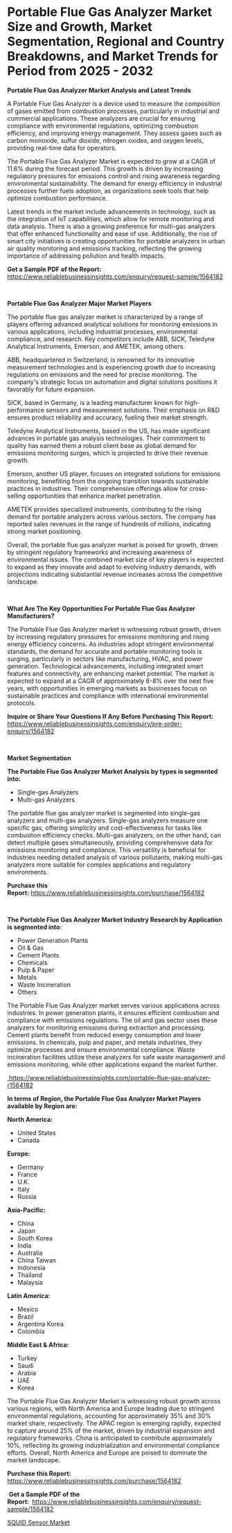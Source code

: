 <p><h1>Portable Flue Gas Analyzer Market Size and Growth, Market Segmentation, Regional and Country Breakdowns, and Market Trends for Period from 2025 -  2032</h1></p><p><strong>Portable Flue Gas Analyzer Market Analysis and Latest Trends</strong></p>
<p><p>A Portable Flue Gas Analyzer is a device used to measure the composition of gases emitted from combustion processes, particularly in industrial and commercial applications. These analyzers are crucial for ensuring compliance with environmental regulations, optimizing combustion efficiency, and improving energy management. They assess gases such as carbon monoxide, sulfur dioxide, nitrogen oxides, and oxygen levels, providing real-time data for operators.</p><p>The Portable Flue Gas Analyzer Market is expected to grow at a CAGR of 11.6% during the forecast period. This growth is driven by increasing regulatory pressures for emissions control and rising awareness regarding environmental sustainability. The demand for energy efficiency in industrial processes further fuels adoption, as organizations seek tools that help optimize combustion performance. </p><p>Latest trends in the market include advancements in technology, such as the integration of IoT capabilities, which allow for remote monitoring and data analysis. There is also a growing preference for multi-gas analyzers that offer enhanced functionality and ease of use. Additionally, the rise of smart city initiatives is creating opportunities for portable analyzers in urban air quality monitoring and emissions tracking, reflecting the growing importance of addressing pollution and health impacts.</p></p>
<p><strong>Get a Sample PDF of the Report:&nbsp;</strong> <a href="https://www.reliablebusinessinsights.com/enquiry/request-sample/1564182?utm_campaign=1996&utm_medium=2&utm_source=Github&utm_content=ia&utm_term=16022025&utm_id=portable-flue-gas-analyzer">https://www.reliablebusinessinsights.com/enquiry/request-sample/1564182</a></p>
<p>&nbsp;</p>
<p><strong>Portable Flue Gas Analyzer Major Market Players</strong></p>
<p><p>The portable flue gas analyzer market is characterized by a range of players offering advanced analytical solutions for monitoring emissions in various applications, including industrial processes, environmental compliance, and research. Key competitors include ABB, SICK, Teledyne Analytical Instruments, Emerson, and AMETEK, among others.</p><p>ABB, headquartered in Switzerland, is renowned for its innovative measurement technologies and is experiencing growth due to increasing regulations on emissions and the need for precise monitoring. The company's strategic focus on automation and digital solutions positions it favorably for future expansion.</p><p>SICK, based in Germany, is a leading manufacturer known for high-performance sensors and measurement solutions. Their emphasis on R&D ensures product reliability and accuracy, fueling their market strength.</p><p>Teledyne Analytical Instruments, based in the US, has made significant advances in portable gas analysis technologies. Their commitment to quality has earned them a robust client base as global demand for emissions monitoring surges, which is projected to drive their revenue growth.</p><p>Emerson, another US player, focuses on integrated solutions for emissions monitoring, benefiting from the ongoing transition towards sustainable practices in industries. Their comprehensive offerings allow for cross-selling opportunities that enhance market penetration.</p><p>AMETEK provides specialized instruments, contributing to the rising demand for portable analyzers across various sectors. The company has reported sales revenues in the range of hundreds of millions, indicating strong market positioning.</p><p>Overall, the portable flue gas analyzer market is poised for growth, driven by stringent regulatory frameworks and increasing awareness of environmental issues. The combined market size of key players is expected to expand as they innovate and adapt to evolving industry demands, with projections indicating substantial revenue increases across the competitive landscape.</p></p>
<p>&nbsp;</p>
<p><strong>What Are The Key Opportunities For Portable Flue Gas Analyzer Manufacturers?</strong></p>
<p><p>The Portable Flue Gas Analyzer market is witnessing robust growth, driven by increasing regulatory pressures for emissions monitoring and rising energy efficiency concerns. As industries adopt stringent environmental standards, the demand for accurate and portable monitoring tools is surging, particularly in sectors like manufacturing, HVAC, and power generation. Technological advancements, including integrated smart features and connectivity, are enhancing market potential. The market is expected to expand at a CAGR of approximately 6-8% over the next five years, with opportunities in emerging markets as businesses focus on sustainable practices and compliance with international environmental protocols.</p></p>
<p><strong>Inquire or Share Your Questions If Any Before Purchasing This Report:</strong> <a href="https://www.reliablebusinessinsights.com/enquiry/pre-order-enquiry/1564182?utm_campaign=1996&utm_medium=2&utm_source=Github&utm_content=ia&utm_term=16022025&utm_id=portable-flue-gas-analyzer">https://www.reliablebusinessinsights.com/enquiry/pre-order-enquiry/1564182</a></p>
<p>&nbsp;</p>
<p><strong>Market Segmentation</strong></p>
<p><strong>The Portable Flue Gas Analyzer Market Analysis by types is segmented into:</strong></p>
<p><ul><li>Single-gas Analyzers</li><li>Multi-gas Analyzers</li></ul></p>
<p><p>The portable flue gas analyzer market is segmented into single-gas analyzers and multi-gas analyzers. Single-gas analyzers measure one specific gas, offering simplicity and cost-effectiveness for tasks like combustion efficiency checks. Multi-gas analyzers, on the other hand, can detect multiple gases simultaneously, providing comprehensive data for emissions monitoring and compliance. This versatility is beneficial for industries needing detailed analysis of various pollutants, making multi-gas analyzers more suitable for complex applications and regulatory environments.</p></p>
<p><strong>Purchase this Report:&nbsp;</strong><a href="https://www.reliablebusinessinsights.com/purchase/1564182?utm_campaign=1996&utm_medium=2&utm_source=Github&utm_content=ia&utm_term=16022025&utm_id=portable-flue-gas-analyzer">https://www.reliablebusinessinsights.com/purchase/1564182</a></p>
<p>&nbsp;</p>
<p><strong>The Portable Flue Gas Analyzer Market Industry Research by Application is segmented into:</strong></p>
<p><ul><li>Power Generation Plants</li><li>Oil & Gas</li><li>Cement Plants</li><li>Chemicals</li><li>Pulp & Paper</li><li>Metals</li><li>Waste Incineration</li><li>Others</li></ul></p>
<p><p>The Portable Flue Gas Analyzer market serves various applications across industries. In power generation plants, it ensures efficient combustion and compliance with emissions regulations. The oil and gas sector uses these analyzers for monitoring emissions during extraction and processing. Cement plants benefit from reduced energy consumption and lower emissions. In chemicals, pulp and paper, and metals industries, they optimize processes and ensure environmental compliance. Waste incineration facilities utilize these analyzers for safe waste management and emissions monitoring, while other applications expand the market further.</p></p>
<p><a href="https://www.reliablebusinessinsights.com/portable-flue-gas-analyzer-r1564182?utm_campaign=1996&utm_medium=2&utm_source=Github&utm_content=ia&utm_term=16022025&utm_id=portable-flue-gas-analyzer">&nbsp;https://www.reliablebusinessinsights.com/portable-flue-gas-analyzer-r1564182</a></p>
<p><strong>In terms of Region, the Portable Flue Gas Analyzer Market Players available by Region are:</strong></p>
<p>
    <p> <strong> North America: </strong>
        <ul>
            <li>United States</li>
            <li>Canada</li>
        </ul>
        </p> 
    <p> <strong> Europe: </strong>
        <ul>
            <li>Germany</li>
            <li>France</li>
            <li>U.K.</li>
            <li>Italy</li>
            <li>Russia</li>
        </ul>
        </p> 
    <p> <strong> Asia-Pacific: </strong>
        <ul>
            <li>China</li>
            <li>Japan</li>
            <li>South Korea</li>
            <li>India</li>
            <li>Australia</li>
            <li>China Taiwan</li>
            <li>Indonesia</li>
            <li>Thailand</li>
            <li>Malaysia</li>
        </ul>
        </p> 
    <p> <strong> Latin America: </strong>
        <ul>
            <li>Mexico</li>
            <li>Brazil</li>
            <li>Argentina Korea</li>
            <li>Colombia</li>
        </ul>
        </p> 
    <p> <strong> Middle East & Africa: </strong>
        <ul>
            <li>Turkey</li>
            <li>Saudi</li>
            <li>Arabia</li>
            <li>UAE</li>
            <li>Korea</li>
        </ul>
    </p>
    </p>
<p><p>The Portable Flue Gas Analyzer Market is witnessing robust growth across various regions, with North America and Europe leading due to stringent environmental regulations, accounting for approximately 35% and 30% market share, respectively. The APAC region is emerging rapidly, expected to capture around 25% of the market, driven by industrial expansion and regulatory frameworks. China is anticipated to contribute approximately 10%, reflecting its growing industrialization and environmental compliance efforts. Overall, North America and Europe are poised to dominate the market landscape.</p></p>
<p><strong>Purchase this Report: </strong><a href="https://www.reliablebusinessinsights.com/purchase/1564182?utm_campaign=1996&utm_medium=2&utm_source=Github&utm_content=ia&utm_term=16022025&utm_id=portable-flue-gas-analyzer">https://www.reliablebusinessinsights.com/purchase/1564182</a></p>
<p>&nbsp;<strong>Get a Sample PDF of the Report:&nbsp;&nbsp;</strong><a href="https://www.reliablebusinessinsights.com/enquiry/request-sample/1564182?utm_campaign=1996&utm_medium=2&utm_source=Github&utm_content=ia&utm_term=16022025&utm_id=portable-flue-gas-analyzer">https://www.reliablebusinessinsights.com/enquiry/request-sample/1564182</a></p>
<p><strong></strong></p>
<p><p><a href="https://github.com/rodinayygacklezi/Market-Research-Report-List-1/blob/main/squid-sensor-market.md?utm_campaign=1996&utm_medium=2&utm_source=Github&utm_content=ia&utm_term=16022025&utm_id=portable-flue-gas-analyzer">SQUID Sensor Market</a></p></p>
